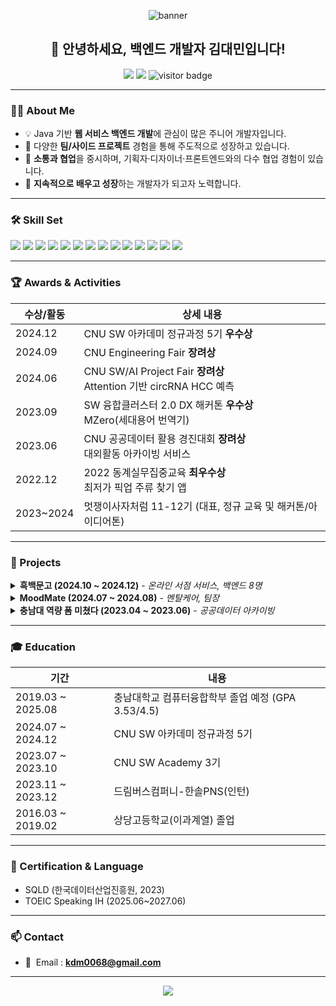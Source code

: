 <p align="center">
  <img src="https://capsule-render.vercel.app/api?type=waving&color=auto&height=210&section=header&text=Backend%20Developer&fontSize=38&fontAlignY=35&animation=twinkling" alt="banner"/>
</p>

<h2 align="center">👋 안녕하세요, 백엔드 개발자 <b>김대민</b>입니다!</h2>

<p align="center">
  <a href="mailto:kdm0068@gmail.com"><img src="https://img.shields.io/badge/Email-kdm0068@gmail.com-red?style=flat-square&logo=gmail"></a>
  <a href="https://github.com/daemin-kim"><img src="https://img.shields.io/badge/GitHub-daemin--kim-181717?style=flat-square&logo=github"></a>
  <img src="https://komarev.com/ghpvc/?username=daemin-kim&style=flat-square" alt="visitor badge"/>
</p>

---

### 🙋‍♂️ About Me

- 💡 Java 기반 **웹 서비스 백엔드 개발**에 관심이 많은 주니어 개발자입니다.
- 🏃 다양한 **팀/사이드 프로젝트** 경험을 통해 주도적으로 성장하고 있습니다.
- 🤝 **소통과 협업**을 중시하며, 기획자·디자이너·프론트엔드와의 다수 협업 경험이 있습니다.
- 🔄 **지속적으로 배우고 성장**하는 개발자가 되고자 노력합니다.

---

### 🛠️ Skill Set

<p>
  <img src="https://img.shields.io/badge/Java-007396?style=for-the-badge&logo=java&logoColor=white"/>
  <img src="https://img.shields.io/badge/Spring-6DB33F?style=for-the-badge&logo=spring&logoColor=white"/>
  <img src="https://img.shields.io/badge/SpringBoot-6DB33F?style=for-the-badge&logo=springboot&logoColor=white"/>
  <img src="https://img.shields.io/badge/JPA-59666C?style=for-the-badge"/>
  <img src="https://img.shields.io/badge/MySQL-4479A1?style=for-the-badge&logo=mysql&logoColor=white"/>
  <img src="https://img.shields.io/badge/Redis-DC382D?style=for-the-badge&logo=redis&logoColor=white"/>
  <img src="https://img.shields.io/badge/AWS-232F3E?style=for-the-badge&logo=amazon-aws"/>
  <img src="https://img.shields.io/badge/Docker-2496ED?style=for-the-badge&logo=docker&logoColor=white"/>
  <img src="https://img.shields.io/badge/Github-181717?style=for-the-badge&logo=github"/>
  <img src="https://img.shields.io/badge/Github Actions-2088FF?style=for-the-badge&logo=github-actions&logoColor=white"/>
  <img src="https://img.shields.io/badge/Sonarqube-4E9BCD?style=for-the-badge&logo=sonarqube&logoColor=white"/>
  <img src="https://img.shields.io/badge/Notion-000000?style=for-the-badge&logo=notion&logoColor=white"/>
  <img src="https://img.shields.io/badge/Figma-F24E1E?style=for-the-badge&logo=figma&logoColor=white"/>
  <img src="https://img.shields.io/badge/Dooray-0068B7?style=for-the-badge"/>
</p>

---

### 🏆 Awards & Activities

| 수상/활동 | 상세 내용 |
| --- | --- |
| 2024.12 | CNU SW 아카데미 정규과정 5기 **우수상** |
| 2024.09 | CNU Engineering Fair **장려상** |
| 2024.06 | CNU SW/AI Project Fair **장려상**<br>Attention 기반 circRNA HCC 예측 |
| 2023.09 | SW 융합클러스터 2.0 DX 해커톤 **우수상**<br>MZero(세대용어 번역기) |
| 2023.06 | CNU 공공데이터 활용 경진대회 **장려상**<br>대외활동 아카이빙 서비스 |
| 2022.12 | 2022 동계실무집중교육 **최우수상**<br>최저가 픽업 주류 찾기 앱 |
| 2023~2024 | 멋쟁이사자처럼 11-12기 (대표, 정규 교육 및 해커톤/아이디어톤) |

---

### 📝 Projects

<details>
  <summary><b>흑백문고 (2024.10 ~ 2024.12)</b> - <i>온라인 서점 서비스, 백엔드 8명</i></summary>
  <ul>
    <li>주요 도메인 CRUD 및 도서 등록, 결제 기능 개발</li>
    <li>알라딘 API·Toss payments 연동, DB 설계, 트랜잭션 강화</li>
    <li>GitHub: <a href="https://github.com/nhnacademy-be7-heukbaekbook">프로젝트 바로가기</a></li>
  </ul>
</details>

<details>
  <summary><b>MoodMate (2024.07 ~ 2024.08)</b> - <i>멘탈케어, 팀장</i></summary>
  <ul>
    <li>OpenAI API 기반 감정 분석, 챗봇 기능/DB 설계</li>
    <li>프로젝트 일정/구성원 조율, 실질적 리더십 경험</li>
    <li>GitHub: <a href="https://github.com/CNU-likelion-Moodmate">프로젝트 바로가기</a></li>
  </ul>
</details>

<details>
  <summary><b>충남대 역량 폼 미쳤다 (2023.04 ~ 2023.06)</b> - <i>공공데이터 아카이빙</i></summary>
  <ul>
    <li>대외활동/학과 관심 CRUD, API 명세 및 DB 설계</li>
    <li>GitHub: <a href="https://github.com/cnu-data-contest">프로젝트 바로가기</a></li>
  </ul>
</details>

---

### 🎓 Education

| 기간 | 내용 |
| --- | --- |
| 2019.03 ~ 2025.08 | 충남대학교 컴퓨터융합학부 졸업 예정 (GPA 3.53/4.5) |
| 2024.07 ~ 2024.12 | CNU SW 아카데미 정규과정 5기 |
| 2023.07 ~ 2023.10 | CNU SW Academy 3기 |
| 2023.11 ~ 2023.12 | 드림버스컴퍼니-한솔PNS(인턴) |
| 2016.03 ~ 2019.02 | 상당고등학교(이과계열) 졸업 |

---

### 📃 Certification & Language

- SQLD (한국데이터산업진흥원, 2023)
- TOEIC Speaking IH (2025.06~2027.06)

---

### 📫 Contact

- 📧 &nbsp;Email : **kdm0068@gmail.com**

---

<p align="center">
  <img src="https://capsule-render.vercel.app/api?type=waving&color=auto&height=140&section=footer"/>
</p>
